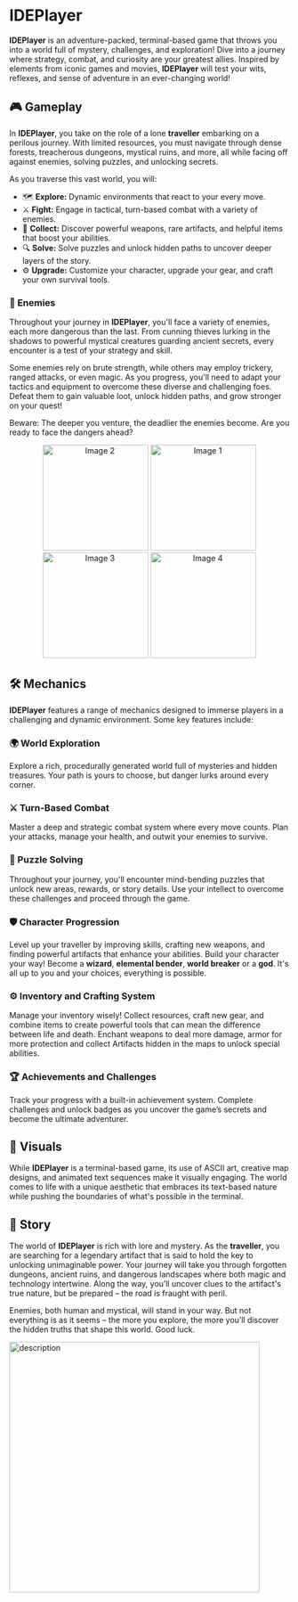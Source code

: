 # IDEPlayer

**IDEPlayer** is an adventure-packed, terminal-based game that throws you into a world full of mystery, challenges, and exploration! Dive into a journey where strategy, combat, and curiosity are your greatest allies. Inspired by elements from iconic games and movies, **IDEPlayer** will test your wits, reflexes, and sense of adventure in an ever-changing world!

## 🎮 Gameplay

In **IDEPlayer**, you take on the role of a lone **traveller** embarking on a perilous journey. With limited resources, you must navigate through dense forests, treacherous dungeons, mystical ruins, and more, all while facing off against enemies, solving puzzles, and unlocking secrets.

As you traverse this vast world, you will:

- 🗺️ **Explore:** Dynamic environments that react to your every move.
- ⚔️ **Fight:** Engage in tactical, turn-based combat with a variety of enemies.
- 💼 **Collect:** Discover powerful weapons, rare artifacts, and helpful items that boost your abilities.
- 🔍 **Solve:** Solve puzzles and unlock hidden paths to uncover deeper layers of the story.
- ⚙️ **Upgrade:** Customize your character, upgrade your gear, and craft your own survival tools.

### 👹 Enemies

Throughout your journey in **IDEPlayer**, you'll face a variety of enemies, each more dangerous than the last. From cunning thieves lurking in the shadows to powerful mystical creatures guarding ancient secrets, every encounter is a test of your strategy and skill.

Some enemies rely on brute strength, while others may employ trickery, ranged attacks, or even magic. As you progress, you'll need to adapt your tactics and equipment to overcome these diverse and challenging foes. Defeat them to gain valuable loot, unlock hidden paths, and grow stronger on your quest!

Beware: The deeper you venture, the deadlier the enemies become. Are you ready to face the dangers ahead?


<p align="center">
  <img src="https://github.com/user-attachments/assets/955ef2f4-aba6-47bb-881f-557a949c295c" alt="Image 2" width="190" />
  <img src="https://github.com/user-attachments/assets/1b679ecd-feea-4730-9b3b-9e0838ebae97" alt="Image 1" width="190" />
  <img src="https://github.com/user-attachments/assets/87f34434-e170-458f-8bbc-33c3a85d1e75" alt="Image 3" width="190" />
  <img src="https://github.com/user-attachments/assets/804c7347-3e69-4732-a122-1b2f6afaa189" alt="Image 4" width="190" />
</>

## 🛠️ Mechanics

**IDEPlayer** features a range of mechanics designed to immerse players in a challenging and dynamic environment. Some key features include:

### 🌍 World Exploration
Explore a rich, procedurally generated world full of mysteries and hidden treasures. Your path is yours to choose, but danger lurks around every corner.

### ⚔️ Turn-Based Combat
Master a deep and strategic combat system where every move counts. Plan your attacks, manage your health, and outwit your enemies to survive.

### 🧩 Puzzle Solving
Throughout your journey, you'll encounter mind-bending puzzles that unlock new areas, rewards, or story details. Use your intellect to overcome these challenges and proceed through the game.

### 🛡️ Character Progression
Level up your traveller by improving skills, crafting new weapons, and finding powerful artifacts that enhance your abilities. Build your character your way!
Become a **wizard**, **elemental bender**, **world breaker** or a **god**. It's all up to you and your choices, everything is possible.

### ⚙️ Inventory and Crafting System
Manage your inventory wisely! Collect resources, craft new gear, and combine items to create powerful tools that can mean the difference between life and death.
Enchant weapons to deal more damage, armor for more protection and collect Artifacts hidden in the maps to unlock special abilities.

### 🏆 Achievements and Challenges
Track your progress with a built-in achievement system. Complete challenges and unlock badges as you uncover the game’s secrets and become the ultimate adventurer.

## 🎨 Visuals

While **IDEPlayer** is a terminal-based game, its use of ASCII art, creative map designs, and animated text sequences make it visually engaging. The world comes to life with a unique aesthetic that embraces its text-based nature while pushing the boundaries of what's possible in the terminal.

## 📜 Story

The world of **IDEPlayer** is rich with lore and mystery. As the **traveller**, you are searching for a legendary artifact that is said to hold the key to unlocking unimaginable power. Your journey will take you through forgotten dungeons, ancient ruins, and dangerous landscapes where both magic and technology intertwine. Along the way, you’ll uncover clues to the artifact's true nature, but be prepared – the road is fraught with peril.

Enemies, both human and mystical, will stand in your way. But not everything is as it seems – the more you explore, the more you’ll discover the hidden truths that shape this world.
Good luck.

<img src="https://github.com/user-attachments/assets/7f740637-5711-47e7-9ddd-276db4ea647b" alt="description" width="450"/>


